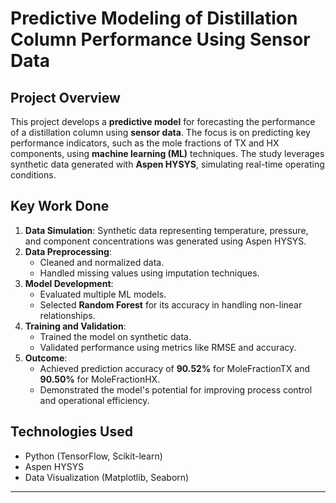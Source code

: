 # Predictive Modeling of Distillation Column Performance Using Sensor Data

## Project Overview
This project develops a **predictive model** for forecasting the performance of a distillation column using **sensor data**. The focus is on predicting key performance indicators, such as the mole fractions of TX and HX components, using **machine learning (ML)** techniques. The study leverages synthetic data generated with **Aspen HYSYS**, simulating real-time operating conditions.

## Key Work Done
1. **Data Simulation**: Synthetic data representing temperature, pressure, and component concentrations was generated using Aspen HYSYS.
2. **Data Preprocessing**: 
   - Cleaned and normalized data.
   - Handled missing values using imputation techniques.
3. **Model Development**:
   - Evaluated multiple ML models.
   - Selected **Random Forest** for its accuracy in handling non-linear relationships.
4. **Training and Validation**:
   - Trained the model on synthetic data.
   - Validated performance using metrics like RMSE and accuracy.
5. **Outcome**:
   - Achieved prediction accuracy of **90.52%** for MoleFractionTX and **90.50%** for MoleFractionHX.
   - Demonstrated the model's potential for improving process control and operational efficiency.

## Technologies Used
- Python (TensorFlow, Scikit-learn)
- Aspen HYSYS
- Data Visualization (Matplotlib, Seaborn)

---
 
